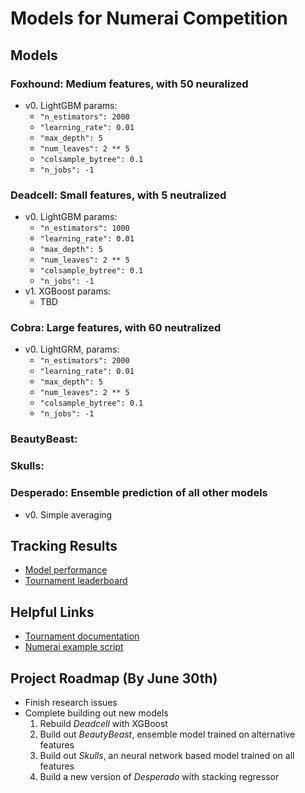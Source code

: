 # Models for Numerai Competition

## Models
### **Foxhound**: Medium features, with 50 neuralized
* v0. LightGBM params:
  * `"n_estimators": 2000`
  * `"learning_rate": 0.01`
  * `"max_depth": 5`
  * `"num_leaves": 2 ** 5`
  * `"colsample_bytree": 0.1`
  * `"n_jobs": -1`

### **Deadcell**: Small features, with 5 neutralized
* v0. LightGBM params:
  * `"n_estimators": 1000`
  * `"learning_rate": 0.01`
  * `"max_depth": 5`
  * `"num_leaves": 2 ** 5`
  * `"colsample_bytree": 0.1`
  * `"n_jobs": -1`
* v1. XGBoost params:
  * TBD

### **Cobra**: Large features, with 60 neutralized
* v0. LightGRM, params:
  * `"n_estimators": 2000`
  * `"learning_rate": 0.01`
  * `"max_depth": 5`
  * `"num_leaves": 2 ** 5`
  * `"colsample_bytree": 0.1`
  * `"n_jobs": -1`

### **BeautyBeast**:

### **Skulls**:

### **Desperado**: Ensemble prediction of all other models
* v0. Simple averaging

## Tracking Results
* [Model performance](https://numer.ai/models)
* [Tournament leaderboard](https://numer.ai/tournament)

## Helpful Links
* [Tournament documentation](https://docs.numer.ai/)
* [Numerai example script](https://github.com/numerai/example-scripts)

## Project Roadmap (By June 30th)
* Finish research issues
* Complete building out new models
  1. Rebuild *Deadcell* with XGBoost
  2. Build out *BeautyBeast*, ensemble model trained on alternative features
  3. Build out *Skulls*, an neural network based model trained on all features
  4. Build a new version of *Desperado* with stacking regressor
